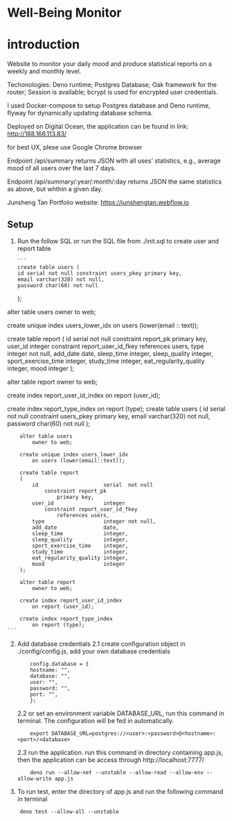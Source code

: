 # Well-Being Monitor

# introduction

Website to monitor your daily mood and produce statistical reports on a weekly and monthly level.

Techonologies: Deno runtime; Postgres Database; Oak framework for the router; Session is available; bcrypt is used for encrypted user credentials.

I used Docker-compose to setup Postgres database and Deno runtime, flyway for dynamically updating database schema.

Deployed on Digital Ocean, the application can be found in link: http://188.166.113.83/

for best UX, plese use Google Chrome browser

Endpoint /api/summary returns JSON with all uses' statistics, e.g., average mood of all users over the last 7 days.

Endpoint /api/summary/:year/:month/:day returns JSON the same statistics as above, but whthin a given day.

Junsheng Tan
Portfolio website: https://junshengtan.webflow.io

## Setup

1.  Run the follow SQL or run the SQL file from ./init.sql to create user and report table

        ```
        create table users (
        id serial not null constraint users_pkey primary key,
        email varchar(320) not null,
        password char(60) not null

    );

alter table
users owner to web;

create unique index users_lower_idx on users (lower(email :: text));

create table report (
id serial not null constraint report_pk primary key,
user_id integer constraint report_user_id_fkey references users,
type integer not null,
add_date date,
sleep_time integer,
sleep_quality integer,
sport_exercise_time integer,
study_time integer,
eat_regularity_quality integer,
mood integer
);

alter table
report owner to web;

create index report_user_id_index on report (user_id);

create index report_type_index on report (type);
create table users
(
id serial not null
constraint users_pkey
primary key,
email varchar(320) not null,
password char(60) not null
);

        alter table users
            owner to web;

        create unique index users_lower_idx
            on users (lower(email::text));

        create table report
        (
            id                     serial  not null
                constraint report_pk
                    primary key,
            user_id                integer
                constraint report_user_id_fkey
                    references users,
            type                   integer not null,
            add_date               date,
            sleep_time             integer,
            sleep_quality          integer,
            sport_exercise_time    integer,
            study_time             integer,
            eat_regularity_quality integer,
            mood                   integer
        );

        alter table report
            owner to web;

        create index report_user_id_index
            on report (user_id);

        create index report_type_index
            on report (type);
    ```

2.  Add database credentials
    2.1 create configuration object in ./config/config.js, add your own database credentials

    ```
        config.database = {
        hostname: "",
        database: "",
        user: "",
        password: "",
        port: "",
        };
    ```

    2.2 or set an environment variable DATABASE_URL, run this command in terminal. The configuration will be fed in automatically.

    ```
        export DATABASE_URL=postgres://<user>:<password>@<hostname>:<port>/<database>
    ```

    2.3 run the application. run this command in directory containing app.js, then the application can be access through http://localhost:7777/

    ```
        deno run --allow-net --unstable --allow-read --allow-env --allow-write app.js
    ```

3.  To run test, enter the directory of app.js and run the following command in terminal

```
    deno test --allow-all --unstable
```
